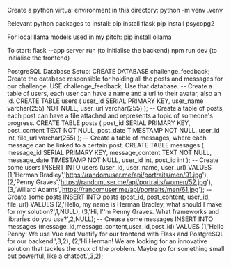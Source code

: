 Create a python virtual environment in this directory:
python -m venv .venv

Relevant python packages to install:
pip install flask
pip install psycopg2

For local llama models used in my pitch:
pip install ollama

To start:
flask --app server run (to initialise the backend)
npm run dev (to initialise the frontend)

PostgreSQL Database Setup:
CREATE DATABASE challenge_feedback;
Create the database responsible for holding all the posts and messages for our challenge.
USE challenge_feedback;
Use that database.
-- Create a table of users, each user can have a name and a url to their avatar, also an id.
CREATE TABLE users (
	user_id SERIAL PRIMARY KEY,
	user_name varchar(255) NOT NULL,
	user_url varchar(255)
);
-- Create a table of posts, each post can have a file attached and represents a topic of someone's progress.
CREATE TABLE posts (
	post_id SERIAL PRIMARY KEY,
	post_content TEXT NOT NULL,
	post_date TIMESTAMP NOT NULL,
	user_id int,
	file_url varchar(255)
);
-- Create a table of messages, where each message can be linked to a certain post.
CREATE TABLE messages (
	message_id SERIAL PRIMARY KEY,
	message_content TEXT NOT NULL,
	message_date TIMESTAMP NOT NULL,
	user_id int,
	post_id int
);
-- Create some users
INSERT INTO users (user_id, user_name, user_url) VALUES
(1,'Herman Bradley','https://randomuser.me/api/portraits/men/91.jpg'),
(2,'Penny Graves','https://randomuser.me/api/portraits/women/52.jpg'),
(3,'Willard Adams','https://randomuser.me/api/portraits/men/61.jpg');
-- Create some posts
INSERT INTO posts (post_id, post_content, user_id, file_url) VALUES
(2,'Hello, my name is Herman Bradley, what should I make for my solution?',1,NULL),
(3,'Hi, I''m Penny Graves. What frameworks and libraries do you use?',2,NULL);
-- Crease some messages
INSERT INTO messages (message_id,message_content,user_id,post_id) VALUES
(1,'Hello Penny! We use Vue and Vuetify for our frontend with Flask and PostgreSQL for our backend.',3,2),
(2,'Hi Herman! We are looking for an innovative solution that tackles the crux of the problem. Maybe go for something small but powerful, like a chatbot.',3,2);